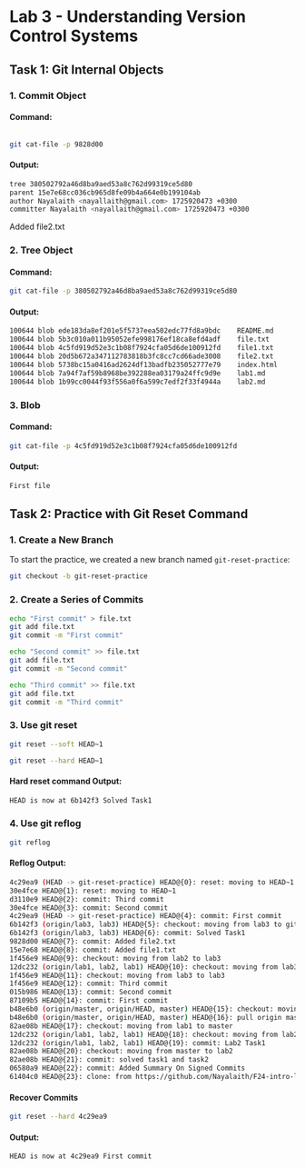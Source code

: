 # Lab 3 - Understanding Version Control Systems

## Task 1: Git Internal Objects


### 1. Commit Object

#### Command:
```bash

git cat-file -p 9828d00

```

#### Output:
```bash
tree 380502792a46d8ba9aed53a8c762d99319ce5d80
parent 15e7e68cc036cb965d8fe09b4a664e0b199104ab
author Nayalaith <nayallaith@gmail.com> 1725920473 +0300
committer Nayalaith <nayallaith@gmail.com> 1725920473 +0300

```
Added file2.txt

### 2. Tree Object
#### Command:
```bash
git cat-file -p 380502792a46d8ba9aed53a8c762d99319ce5d80
```

#### Output:
```bash
100644 blob ede183da8ef201e5f5737eea502edc77fd8a9bdc	README.md
100644 blob 5b3c010a011b95052efe998176ef18ca8efd4adf	file.txt
100644 blob 4c5fd919d52e3c1b08f7924cfa05d6de100912fd	file1.txt
100644 blob 20d5b672a347112783818b3fc8cc7cd66ade3008	file2.txt
100644 blob 5738bc15a0416ad2624df13badfb235052777e79	index.html
100644 blob 7a94f7af59b8968be392288ea03179a24ffc9d9e	lab1.md
100644 blob 1b99cc0044f93f556a0f6a599c7edf2f33f4944a	lab2.md
```
### 3. Blob

#### Command:
```bash
git cat-file -p 4c5fd919d52e3c1b08f7924cfa05d6de100912fd
```

#### Output:
```bash
First file
```


## Task 2: Practice with Git Reset Command

### 1. Create a New Branch

To start the practice, we created a new branch named `git-reset-practice`:

```bash
git checkout -b git-reset-practice
```
### 2. Create a Series of Commits

```bash
echo "First commit" > file.txt
git add file.txt
git commit -m "First commit"

echo "Second commit" >> file.txt
git add file.txt
git commit -m "Second commit"

echo "Third commit" >> file.txt
git add file.txt
git commit -m "Third commit"
```

### 3. Use git reset

```bash
git reset --soft HEAD~1
```

```bash
git reset --hard HEAD~1
```

#### Hard reset command Output:
```bash
HEAD is now at 6b142f3 Solved Task1
```

### 4. Use git reflog
```bash
git reflog

```
#### Reflog Output:

```bash
4c29ea9 (HEAD -> git-reset-practice) HEAD@{0}: reset: moving to HEAD~1
30e4fce HEAD@{1}: reset: moving to HEAD~1
d3110e9 HEAD@{2}: commit: Third commit
30e4fce HEAD@{3}: commit: Second commit
4c29ea9 (HEAD -> git-reset-practice) HEAD@{4}: commit: First commit
6b142f3 (origin/lab3, lab3) HEAD@{5}: checkout: moving from lab3 to git-reset-practice
6b142f3 (origin/lab3, lab3) HEAD@{6}: commit: Solved Task1
9828d00 HEAD@{7}: commit: Added file2.txt
15e7e68 HEAD@{8}: commit: Added file1.txt
1f456e9 HEAD@{9}: checkout: moving from lab2 to lab3
12dc232 (origin/lab1, lab2, lab1) HEAD@{10}: checkout: moving from lab3 to lab2
1f456e9 HEAD@{11}: checkout: moving from lab3 to lab3
1f456e9 HEAD@{12}: commit: Third commit
015b986 HEAD@{13}: commit: Second commit
87109b5 HEAD@{14}: commit: First commit
b48e6b0 (origin/master, origin/HEAD, master) HEAD@{15}: checkout: moving from master to lab3
b48e6b0 (origin/master, origin/HEAD, master) HEAD@{16}: pull origin master: Fast-forward
82ae08b HEAD@{17}: checkout: moving from lab1 to master
12dc232 (origin/lab1, lab2, lab1) HEAD@{18}: checkout: moving from lab2 to lab1
12dc232 (origin/lab1, lab2, lab1) HEAD@{19}: commit: Lab2 Task1
82ae08b HEAD@{20}: checkout: moving from master to lab2
82ae08b HEAD@{21}: commit: solved task1 and task2
06580a9 HEAD@{22}: commit: Added Summary On Signed Commits
61404c0 HEAD@{23}: clone: from https://github.com/Nayalaith/F24-intro-labs.git
```
#### Recover Commits
```bash
git reset --hard 4c29ea9
```
#### Output:
```bash
HEAD is now at 4c29ea9 First commit
```
